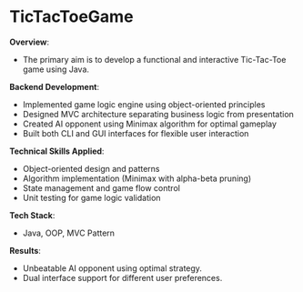 # TicTacToeGame
**Overview**: 
- The primary aim is to develop a functional and interactive Tic-Tac-Toe game using Java.

**Backend Development**: 
- Implemented game logic engine using object-oriented principles 
- Designed MVC architecture separating business logic from presentation 
- Created AI opponent using Minimax algorithm for optimal gameplay 
- Built both CLI and GUI interfaces for flexible user interaction

**Technical Skills Applied**: 
- Object-oriented design and patterns 
- Algorithm implementation (Minimax with alpha-beta pruning) 
- State management and game flow control 
- Unit testing for game logic validation 

**Tech Stack**: 
- Java, OOP, MVC Pattern

**Results**:
- Unbeatable AI opponent using optimal strategy.
- Dual interface support for different user preferences.
